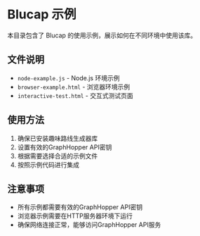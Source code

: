 # Blucap 示例

本目录包含了 Blucap 的使用示例，展示如何在不同环境中使用该库。

## 文件说明

- `node-example.js` - Node.js 环境示例
- `browser-example.html` - 浏览器环境示例
- `interactive-test.html` - 交互式测试页面

## 使用方法

1. 确保已安装趣味路线生成器库
2. 设置有效的GraphHopper API密钥
3. 根据需要选择合适的示例文件
4. 按照示例代码进行集成

## 注意事项

- 所有示例都需要有效的GraphHopper API密钥
- 浏览器示例需要在HTTP服务器环境下运行
- 确保网络连接正常，能够访问GraphHopper API服务